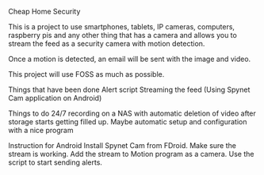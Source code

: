 Cheap Home Security

This is a project to use smartphones, tablets, IP cameras, computers, raspberry pis and any other thing that has a camera and allows you to stream the feed as a security camera with motion detection.

Once a motion is detected, an email will be sent with the image and video.

This project will use FOSS as much as possible.

Things that have been done
Alert script
Streaming the feed (Using Spynet Cam application on Android)

Things to do
24/7 recording on a NAS with automatic deletion of video after storage starts getting filled up.
Maybe automatic setup and configuration with a nice program

Instruction for Android
Install Spynet Cam from FDroid.
Make sure the stream is working.
Add the stream to Motion program as a camera.
Use the script to start sending alerts.
